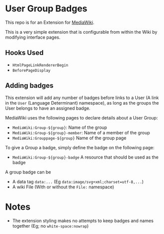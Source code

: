 # User Group Badges

This repo is for an Extension for [MediaWiki](https://www.mediawiki.org/wiki/MediaWiki).

This is a very simple extension that is configurable from within the Wiki by modifying interface pages.

## Hooks Used

- `HtmlPageLinkRendererBegin`
- `BeforePageDisplay`

## Adding badges

This extension will add any number of badges before links to a User (A link in the `User` (Language Determinant) namespace), as long as the groups the User belongs to have an assigned badge.

MediaWiki uses the following pages to declare details about a User Group:

- `MediaWiki:Group-${group}`: Name of the group
- `MediaWiki:Group-${group}-member`: Name of a member of the group
- `MediaWiki:Grouppage-${group}` Name of the group page

To give a Group a badge, simply define the badge on the following page:
- `MediaWiki:Group-${group}-badge` A resource that should be used as the badge

A group badge can be
- A data tag `data:...` (Eg `data:image/svg+xml;charset=utf-8,...`)
- A wiki File (With or without the `File:` namespace)

# Notes

- The extension styling makes no attempts to keep badges and names together (Eg; no `white-space:nowrap`)
